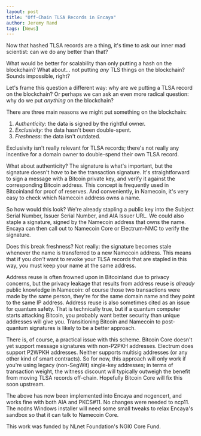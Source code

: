```yaml
---
layout: post
title: "Off-Chain TLSA Records in Encaya"
author: Jeremy Rand
tags: [News]
---
```


Now that hashed TLSA records are a thing, it's time to ask our inner mad scientist: can we do any better than that?

What would be better for scalability than only putting a hash on the blockchain? What about... not putting *any* TLS things on the blockchain? Sounds impossible, right?

Let's frame this question a different way: why are we putting a TLSA record on the blockchain? Or perhaps we can ask an even more radical question: why do we put *anything* on the blockchain?

There are three main reasons we might put something on the blockchain:

1. *Authenticity*: the data is signed by the rightful owner.
2. *Exclusivity*: the data hasn't been double-spent.
3. *Freshness*: the data isn't outdated.

Exclusivity isn't really relevant for TLSA records; there's not really any incentive for a domain owner to double-spend their own TLSA record.

What about authenticity? The signature is what's important, but the signature doesn't *have* to be the transaction signature. It's straightforward to sign a message with a Bitcoin private key, and verify it against the corresponding Bitcoin address. This concept is frequently used in Bitcoinland for proof of reserves. And conveniently, in Namecoin, it's very easy to check which Namecoin address owns a name.

So how would this look? We're already stapling a public key into the Subject Serial Number, Issuer Serial Number, and AIA Issuer URL. We could also staple a signature, signed by the Namecoin address that owns the name. Encaya can then call out to Namecoin Core or Electrum-NMC to verify the signature.

Does this break freshness? Not really: the signature becomes stale whenever the name is transferred to a new Namecoin address. This means that if you *don't* want to revoke your TLSA records that are stapled in this way, you must keep your name at the same address.

Address reuse is often frowned upon in Bitcoinland due to privacy concerns, but the privacy leakage that results from address reuse is *already* public knowledge in Namecoin: of course those two transactions were made by the same person, they're for the same domain name and they point to the same IP address. Address reuse is also sometimes cited as an issue for quantum safety. That is technically true, but if a quantum computer starts attacking Bitcoin, you probably want better security than unique addresses will give you. Transitioning Bitcoin and Namecoin to post-quantum signatures is likely to be a better approach.

There is, of course, a practical issue with this scheme. Bitcoin Core doesn't yet support message signatures with non-P2PKH addresses. Electrum does support P2WPKH addresses. Neither supports multisig addresses (or any other kind of smart contracts). So for now, this approach will only work if you're using legacy (non-SegWit) single-key addresses; in terms of transaction weight, the witness discount will typically outweigh the benefit from moving TLSA records off-chain. Hopefully Bitcoin Core will fix this soon upstream.

The above has now been implemented into Encaya and ncgencert, and works fine with both AIA and PKCS#11. No changes were needed to ncp11. The ncdns Windows installer will need some small tweaks to relax Encaya's sandbox so that it can talk to Namecoin Core.

This work was funded by NLnet Foundation's NGI0 Core Fund.
